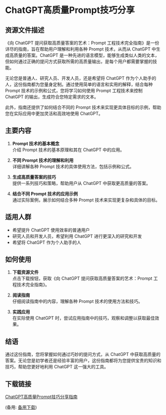 # ChatGPT高质量Prompt技巧分享

## 资源文件描述

《向 ChatGPT 提问获取高质量答案的艺术：Prompt 工程技术完全指南》是一份详尽的指南，旨在帮助用户理解和利用各种 Prompt 技术，从而从 ChatGPT 中生成高质量的答案。ChatGPT 是一种先进的语言模型，能够生成类似人类的文本，但如何通过正确的提问方式获取所需的高质量输出，是每个用户都需要掌握的技能。

无论您是普通人、研究人员、开发人员，还是希望将 ChatGPT 作为个人助手的人，这份指南都为您量身定制。通过使用简单的语言和实用的解释，结合每种 Prompt 技术的示例和公式，您将学习如何使用 Prompt 工程技术来控制 ChatGPT 的输出，生成符合您特定需求的文本。

此外，指南还提供了如何结合不同的 Prompt 技术来实现更具体目标的示例，帮助您在实际应用中更加灵活和高效地使用 ChatGPT。

## 主要内容

1. **Prompt 技术的基本概念**  
   介绍 Prompt 技术的基本原理和其在 ChatGPT 中的应用。

2. **不同 Prompt 技术的理解和利用**  
   详细讲解各种 Prompt 技术的具体使用方法，包括示例和公式。

3. **生成高质量答案的技巧**  
   提供一系列技巧和策略，帮助用户从 ChatGPT 中获取更高质量的答案。

4. **结合不同 Prompt 技术的应用示例**  
   通过实际案例，展示如何结合多种 Prompt 技术来实现更复杂和具体的目标。

## 适用人群

- 希望提升 ChatGPT 使用效率的普通用户
- 研究人员和开发人员，希望利用 ChatGPT 进行更深入的研究和开发
- 希望将 ChatGPT 作为个人助手的人

## 如何使用

1. **下载资源文件**  
   点击下载按钮，获取《向 ChatGPT 提问获取高质量答案的艺术：Prompt 工程技术完全指南》。

2. **阅读指南**  
   仔细阅读指南中的内容，理解各种 Prompt 技术的使用方法和技巧。

3. **实践应用**  
   在实际使用 ChatGPT 时，尝试应用指南中的技巧，观察和调整以获取最佳效果。

## 结语

通过这份指南，您将掌握如何通过巧妙的提问方式，从 ChatGPT 中获取高质量的答案。无论您是初学者还是经验丰富的用户，这份指南都将为您提供宝贵的知识和技巧，帮助您更好地利用 ChatGPT 这一强大的工具。

## 下载链接
[ChatGPT高质量Prompt技巧分享指南](https://pan.quark.cn/s/adb8d0b0ba5e) 

(备用: [备用下载](https://pan.baidu.com/s/1WsoN2g1cg-IpTlODLRWFDw?pwd=1234))
